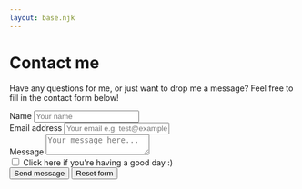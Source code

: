 ```yaml
---
layout: base.njk
---
```

# Contact me

Have any questions for me, or just want to drop me a message? Feel free to fill in the contact form below! 

<form action="POST" id="contact" class="form">
    <div class="field">
        <label for="name" class="field-label">Name</label>
        <input type="text" id="name" placeholder="Your name" class="field-input" />
    </div>
    <div class="field">
        <label for="email" class="field-label">Email address</label>
        <input type="email" id="email" placeholder="Your email e.g. test@example.com" class="field-input" />
    </div>
    <div class="field">
        <label for="message" class="field-label">Message</label>
        <textarea id="message" placeholder="Your message here..." class="field-textarea"></textarea>
    </div>
    <div class="no-display">
        <label for="rush">
            <input type="checkbox" id="rush" /> Click here if you're having a good day :)
        </label>
    </div>
    <div class="actions">
        <button type="submit" class="btn btn-primary">Send message</button>
        <button type="reset" class="btn btn-secondary">Reset form</button>
    </div>
</form>
